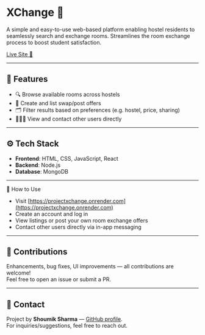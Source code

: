# XChange 🌟

A simple and easy-to-use web-based platform enabling hostel residents to seamlessly search and exchange rooms. Streamlines the room exchange process to boost student satisfaction.

[Live Site 🔗](https://projectxchange.onrender.com/)

---

## 🎯 Features

- 🔍 Browse available rooms across hostels
- 🔄 Create and list swap/post offers
- 🗂️ Filter results based on preferences (e.g. hostel, price, sharing)
- 🧑‍🤝‍🧑 View and contact other users directly

---

## ⚙️ Tech Stack

- **Frontend**: HTML, CSS, JavaScript, React
- **Backend**: Node.js
- **Database**: MongoDB

---

🚀 How to Use

* Visit [https://projectxchange.onrender.com](https://projectxchange.onrender.com)
* Create an account and log in
* View listings or post your own room exchange offers
* Contact other users directly via in-app messaging

---

## 🙋 Contributions

Enhancements, bug fixes, UI improvements — all contributions are welcome!\
Feel free to open an issue or submit a PR.

---

## 📧 Contact

Project by **Shoumik Sharma** — [GitHub profile](https://github.com/shoumiksharma).\
For inquiries/suggestions, feel free to reach out.

